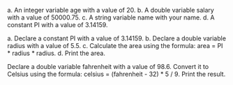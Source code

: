 a.	An integer variable age with a value of 20.
b.	A double variable salary with a value of 50000.75.
c.	A string variable name with your name.
d.	A constant PI with a value of 3.14159.


a.	Declare a constant PI with a value of 3.14159.
b.	Declare a double variable radius with a value of 5.5.
c.	Calculate the area using the formula: area = PI * radius * radius.
d.	Print the area.



Declare a double variable fahrenheit with a value of 98.6.
Convert it to Celsius using the formula: celsius = (fahrenheit - 32) * 5 / 9.
Print the result.

